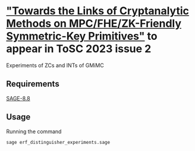 # ["Towards the Links of Cryptanalytic Methods on MPC/FHE/ZK-Friendly Symmetric-Key Primitives"](https://tosc.iacr.org/index.php/ToSC/) to appear in ToSC 2023 issue 2

Experiments of ZCs and INTs of GMiMC

## Requirements
[SAGE-8.8](https://www.sagemath.org/)

## Usage
Running the command

```
sage erf_distinguisher_experiments.sage

```
